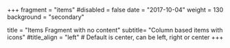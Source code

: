 +++
fragment = "items"
#disabled = false
date = "2017-10-04"
weight = 130
background = "secondary"

title = "Items Fragment with no content"
subtitle= "Column based items with icons"
#title_align = "left" # Default is center, can be left, right or center
+++
